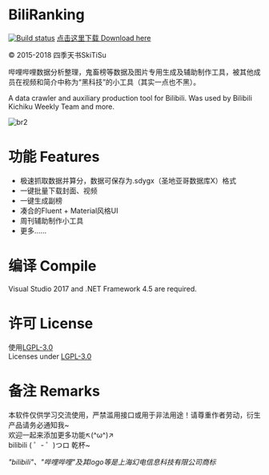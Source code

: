 # BiliRanking
[![Build status](https://ci.appveyor.com/api/projects/status/k2f82yqacurumah1?svg=true)](https://ci.appveyor.com/project/SkiTiSu/biliranking)  [点击这里下载 Download here](https://github.com/SkiTiSu/BiliRanking/releases)  
  
© 2015-2018 四季天书SkiTiSu  
  
哔哩哔哩数据分析整理，鬼畜榜等数据及图片专用生成及辅助制作工具，被其他成员在视频和简介中称为“黑科技”的小工具（其实一点也不黑）。  

A data crawler and auxiliary production tool for Bilibili. Was used by Bilibili Kichiku Weekly Team and more.

![br2](https://user-images.githubusercontent.com/8959735/28248621-1b0995fa-6a7a-11e7-9471-65ceee44585c.png)

# 功能 Features
* 极速抓取数据并算分，数据可保存为.sdygx（圣地亚哥数据库X）格式
* 一键批量下载封面、视频
* 一键生成副榜
* 凑合的Fluent + Material风格UI
* 周刊辅助制作小工具
* 更多……

# 编译 Compile
Visual Studio 2017 and .NET Framework 4.5 are required.

# 许可 License
使用[LGPL-3.0](http://opensource.org/licenses/LGPL-3.0)  
Licenses under [LGPL-3.0](http://opensource.org/licenses/LGPL-3.0)

# 备注 Remarks
本软件仅供学习交流使用，严禁滥用接口或用于非法用途！请尊重作者劳动，衍生产品请务必通知我~  
欢迎一起来添加更多功能↖(^ω^)↗  
bilibili ( ゜- ゜)つロ 乾杯~  
  
*"bilibili"、"哔哩哔哩"及其logo等是上海幻电信息科技有限公司商标*
